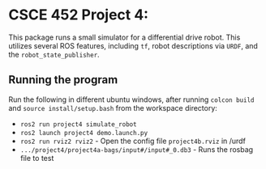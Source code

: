 CSCE 452 Project 4: 
=====================

This package runs a small simulator for a differential drive robot.
This utilizes several ROS features, including `tf`, robot descriptions 
via `URDF`, and the `robot_state_publisher`.

Running the program
----------------
Run the following in different ubuntu windows, after running `colcon build` and `source install/setup.bash` from the workspace directory:
* `ros2 run project4 simulate_robot`
* `ros2 launch project4 demo.launch.py`
* `ros2 run rviz2 rviz2` - Open the config file `project4b.rviz` in /urdf
* `.../project4/project4a-bags/input#/input#_0.db3` - Runs the rosbag file to test